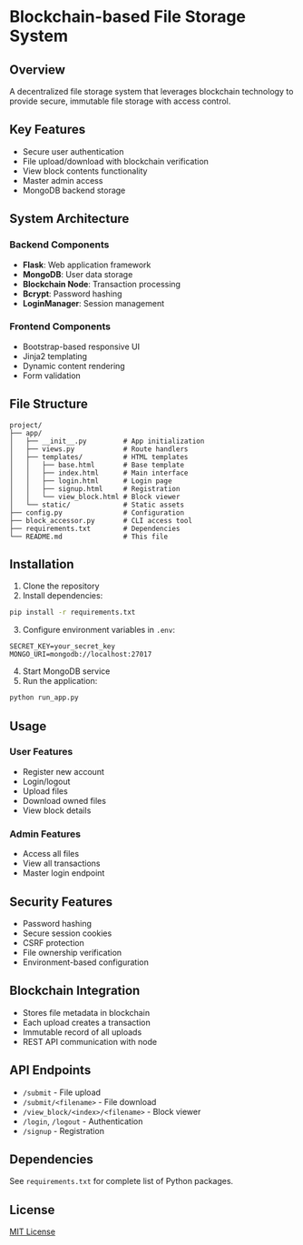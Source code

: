 # Blockchain-based File Storage System

## Overview
A decentralized file storage system that leverages blockchain technology to provide secure, immutable file storage with access control.

## Key Features
- Secure user authentication
- File upload/download with blockchain verification
- View block contents functionality
- Master admin access
- MongoDB backend storage

## System Architecture

### Backend Components
- **Flask**: Web application framework
- **MongoDB**: User data storage
- **Blockchain Node**: Transaction processing
- **Bcrypt**: Password hashing
- **LoginManager**: Session management

### Frontend Components
- Bootstrap-based responsive UI
- Jinja2 templating
- Dynamic content rendering
- Form validation

## File Structure

```
project/
├── app/
│   ├── __init__.py         # App initialization
│   ├── views.py            # Route handlers
│   ├── templates/          # HTML templates
│   │   ├── base.html       # Base template
│   │   ├── index.html      # Main interface
│   │   ├── login.html      # Login page
│   │   ├── signup.html     # Registration
│   │   └── view_block.html # Block viewer
│   └── static/             # Static assets
├── config.py               # Configuration
├── block_accessor.py       # CLI access tool
├── requirements.txt        # Dependencies
└── README.md               # This file
```

## Installation

1. Clone the repository
2. Install dependencies:
```bash
pip install -r requirements.txt
```
3. Configure environment variables in `.env`:
```
SECRET_KEY=your_secret_key
MONGO_URI=mongodb://localhost:27017
```
4. Start MongoDB service
5. Run the application:
```bash
python run_app.py
```

## Usage

### User Features
- Register new account
- Login/logout
- Upload files
- Download owned files
- View block details

### Admin Features
- Access all files
- View all transactions
- Master login endpoint

## Security Features
- Password hashing
- Secure session cookies
- CSRF protection
- File ownership verification
- Environment-based configuration

## Blockchain Integration
- Stores file metadata in blockchain
- Each upload creates a transaction
- Immutable record of all uploads
- REST API communication with node

## API Endpoints
- `/submit` - File upload
- `/submit/<filename>` - File download
- `/view_block/<index>/<filename>` - Block viewer
- `/login`, `/logout` - Authentication
- `/signup` - Registration

## Dependencies
See `requirements.txt` for complete list of Python packages.

## License
[MIT License](LICENSE)
